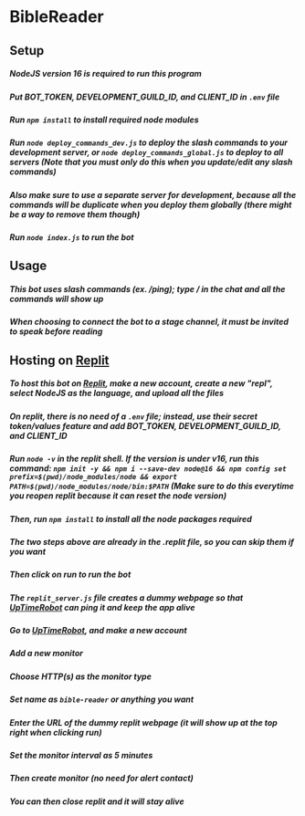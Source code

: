 # BibleReader

## Setup
##### NodeJS version 16 is required to run this program
##### Put BOT_TOKEN, DEVELOPMENT_GUILD_ID, and CLIENT_ID in `.env` file
##### Run `npm install` to install required node modules
##### Run `node deploy_commands_dev.js` to deploy the slash commands to your development server, or `node deploy_commands_global.js` to deploy to all servers (Note that you must only do this when you update/edit any slash commands)
##### Also make sure to use a separate server for development, because all the commands will be duplicate when you deploy them globally (there might be a way to remove them though)
##### Run `node index.js` to run the bot

## Usage
##### This bot uses slash commands (ex. /ping); type / in the chat and all the commands will show up
##### When choosing to connect the bot to a stage channel, it must be invited to speak before reading

## Hosting on [Replit](https://replit.com)
##### To host this bot on [Replit](https://replit.com), make a new account, create a new "repl", select NodeJS as the language, and upload all the files
##### On replit, there is no need of a `.env` file; instead, use their secret token/values feature and add BOT_TOKEN, DEVELOPMENT_GUILD_ID, and CLIENT_ID
##### Run `node -v` in the replit shell. If the version is under v16, run this command: `npm init -y && npm i --save-dev node@16 && npm config set prefix=$(pwd)/node_modules/node && export PATH=$(pwd)/node_modules/node/bin:$PATH` (Make sure to do this everytime you reopen replit because it can reset the node version)
##### Then, run `npm install` to install all the node packages required
##### The two steps above are already in the .replit file, so you can skip them if you want
##### Then click on run to run the bot
##### The `replit_server.js` file creates a dummy webpage so that [UpTimeRobot](https://uptimerobot.com) can ping it and keep the app alive
##### Go to [UpTimeRobot](https://uptimerobot.com/), and make a new account
##### Add a new monitor
##### Choose HTTP(s) as the monitor type
##### Set name as `bible-reader` or anything you want
##### Enter the URL of the dummy replit webpage (it will show up at the top right when clicking run)
##### Set the monitor interval as 5 minutes
##### Then create monitor (no need for alert contact)
##### You can then close replit and it will stay alive
